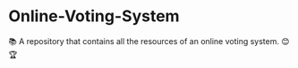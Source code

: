 # Online-Voting-System
📚 A repository that contains all the resources of an online voting system. 😊🏆
